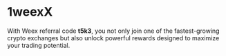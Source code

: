 # 1weexX
  With Weex referral code **t5k3**, you not only join one of the fastest-growing crypto exchanges but also unlock powerful rewards designed to maximize your trading potential.
